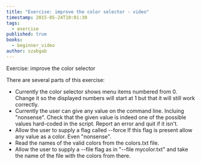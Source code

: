 ```yaml
---
title: "Exercise: improve the color selector - video"
timestamp: 2015-05-24T10:01:30
tags:
  - exercise
published: true
books:
  - beginner_video
author: szabgab
---
```



Exercise: improve the color selector



There are several parts of this exercise:

* Currently the color selector shows menu items numbered from 0. Change it so the displayed numbers will start at 1 but that it will still work correctly.
* Currently the user can give any value on the command line. Incluing "nonsense". Check that the given value
      is indeed one of the possible values hard-coded in the script. Report an error and quit if it isn't.
* Allow the user to supply a flag called --force If this flag is present allow any value as a color. Even "nonsense".
* Read the names of the valid colors from the colors.txt file.
* Allow the user to supply a --file flag as in "--file mycolor.txt" and take the name of the file with the colors from there.

